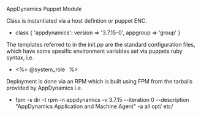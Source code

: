 AppDynamics Puppet Module


Class is instantiated via a host defintion or puppet ENC.

* class { 'appdynamics': version => '3.7.15-0', appgroup => 'group' }

The templates referred to in the init.pp are the standard configuration files, which have some spesific environment variables set via puppets ruby syntax, i.e.

* <tier-name><%= @system_role  %></tier-name>

Deployment is done via an RPM which is built using FPM from the tarballs provided by AppDynamics i.e.

* fpm -s dir -t rpm -n appdynamics -v 3.7.15 --iteration 0 --description "AppDynamics Application and Machine Agent" -a all opt/ etc/
